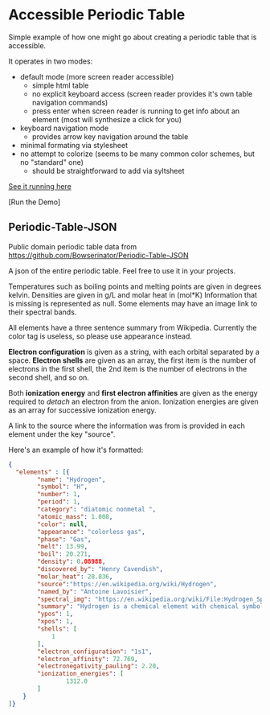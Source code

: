 # Accessible Periodic Table

Simple example of how one might go about creating a periodic table that is accessible.

It operates in two modes:

- default mode (more screen reader accessible)
   + simple html table
   + no explicit keyboard access (screen reader provides it's own table navigation commands)
   + press enter when screen reader is running to get info about an element (most will synthesize a click for you)
- keyboard navigation mode
   + provides arrow key navigation around the table
- minimal formating via stylesheet
- no attempt to colorize (seems to be many common color schemes, but no "standard" one)
   + should be straightforward to add via syltsheet

[See it running here](./periodic-table.html)

[Run the Demo]

## Periodic-Table-JSON
Public domain periodic table data from https://github.com/Bowserinator/Periodic-Table-JSON

A json of the entire periodic table. Feel free to use it in your projects.

Temperatures such as boiling points and melting points are given in degrees kelvin.  Densities are given in g/L and molar heat in (mol*K)
Information that is missing is represented as null. Some elements may have an image link to their spectral bands.

All elements have a three sentence summary from Wikipedia. Currently the color tag is useless, so please use appearance instead.

**Electron configuration** is given as a string, with each orbital separated by a space.  **Electron shells** are given as an array, the first item is the number of electrons in the first shell, the 2nd item is the number of electrons in the second shell, and so on.

Both **ionization energy** and **first electron affinities** are given as the energy required to *detach* an electron from the anion.  Ionization energies are given as an array for successive ionization energy.

A link to the source where the information was from is provided in each element under the key "source".

Here's an example of how it's formatted:
```json
{
  "elements" : [{
		"name": "Hydrogen",
		"symbol": "H",
		"number": 1,
		"period": 1,
		"category": "diatomic nonmetal ",
		"atomic_mass": 1.008,
		"color": null,
		"appearance": "colorless gas",
		"phase": "Gas",
		"melt": 13.99,
		"boil": 20.271,
		"density": 0.08988,
		"discovered_by": "Henry Cavendish",
		"molar_heat": 28.836,
		"source":"https://en.wikipedia.org/wiki/Hydrogen",
		"named_by": "Antoine Lavoisier",
		"spectral_img": "https://en.wikipedia.org/wiki/File:Hydrogen_Spectra.jpg",
		"summary": "Hydrogen is a chemical element with chemical symbol H and atomic number 1. With an atomic weight of 1.00794 u, hydrogen is the lightest element on the periodic table. Its monatomic form (H) is the most abundant chemical substance in the Universe, constituting roughly 75% of all baryonic mass.",
		"ypos": 1,
		"xpos": 1,
		"shells": [
		    1
		],
		"electron_configuration": "1s1",
		"electron_affinity": 72.769,
		"electronegativity_pauling": 2.20,
		"ionization_energies": [
				1312.0
		]
	}
]}
```

